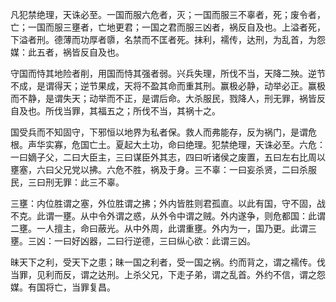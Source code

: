 凡犯禁绝理，天诛必至。一国而服六危者，灭；一国而服三不辜者，死；废令者，亡；一国而服三壅者，亡地更君；一国之君而服三凶者，祸反自及也。上溢者死，下溢者刑。德薄而功厚者隳，名禁而不匡者死。抹利，襦传，达刑，为乱首，为怨媒：此五者，祸皆反自及也。

守国而恃其地险者削，用国而恃其强者弱。兴兵失理，所伐不当，天降二殃。逆节不成，是谓得天；逆节果成，天将不盈其命而重其刑。赢极必静，动举必正。赢极而不静，是谓失天；动举而不正，是谓后命。大杀服民，戮降人，刑无罪，祸皆反自及也。所伐当罪，其福五之；所伐不当，其祸十之。

国受兵而不知固守，下邪恒以地界为私者保。救人而弗能存，反为祸门，是谓危根。声华实寡，危国亡土。夏起大土功，命曰绝理。犯禁绝理，天诛必至。六危：一曰嫡子父，二曰大臣主，三曰谋臣外其志，四曰听诸侯之废置，五曰左右比周以壅塞，六曰父兄党以拂。六危不胜，祸及于身。三不辜：一曰妄杀贤，二曰杀服民，三曰刑无罪：此三不辜。

三壅：内位胜谓之塞，外位胜谓之拂；外内皆胜则君孤直。以此有国，守不固，战不克。此谓一壅。从中令外谓之惑，从外令中谓之贼。外内遂争，则危都国：此谓二壅。一人擅主，命曰蔽光。从中外周，此谓重壅。外内为一，国乃更。此谓三壅。三凶：一曰好凶器，二曰行逆德，三曰纵心欲：此谓三凶。

昧天下之利，受天下之患；昧一国之利者，受一国之祸。约而背之，谓之襦传。伐当罪，见利而反，谓之达刑。上杀父兄，下走子弟，谓之乱首。外约不信，谓之怨媒。有国将亡，当罪复昌。